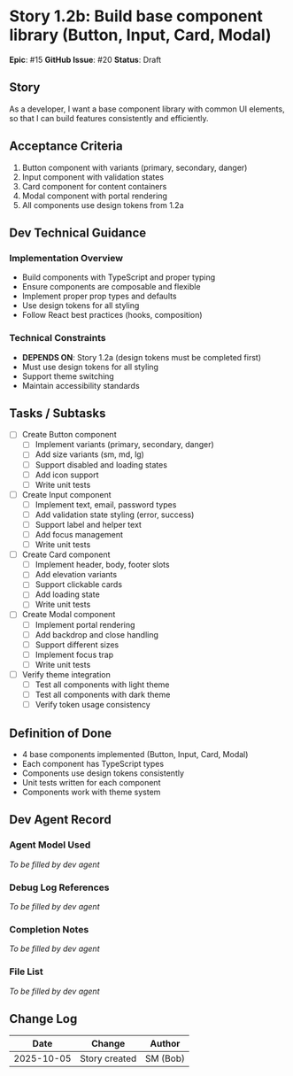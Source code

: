 # Story 1.2b: Build base component library (Button, Input, Card, Modal)

**Epic**: #15
**GitHub Issue**: #20
**Status**: Draft

## Story

As a developer, I want a base component library with common UI elements, so that I can build features consistently and efficiently.

## Acceptance Criteria

1. Button component with variants (primary, secondary, danger)
2. Input component with validation states
3. Card component for content containers
4. Modal component with portal rendering
5. All components use design tokens from 1.2a

## Dev Technical Guidance

### Implementation Overview
- Build components with TypeScript and proper typing
- Ensure components are composable and flexible
- Implement proper prop types and defaults
- Use design tokens for all styling
- Follow React best practices (hooks, composition)

### Technical Constraints
- **DEPENDS ON**: Story 1.2a (design tokens must be completed first)
- Must use design tokens for all styling
- Support theme switching
- Maintain accessibility standards

## Tasks / Subtasks

- [ ] Create Button component
  - [ ] Implement variants (primary, secondary, danger)
  - [ ] Add size variants (sm, md, lg)
  - [ ] Support disabled and loading states
  - [ ] Add icon support
  - [ ] Write unit tests
- [ ] Create Input component
  - [ ] Implement text, email, password types
  - [ ] Add validation state styling (error, success)
  - [ ] Support label and helper text
  - [ ] Add focus management
  - [ ] Write unit tests
- [ ] Create Card component
  - [ ] Implement header, body, footer slots
  - [ ] Add elevation variants
  - [ ] Support clickable cards
  - [ ] Add loading state
  - [ ] Write unit tests
- [ ] Create Modal component
  - [ ] Implement portal rendering
  - [ ] Add backdrop and close handling
  - [ ] Support different sizes
  - [ ] Implement focus trap
  - [ ] Write unit tests
- [ ] Verify theme integration
  - [ ] Test all components with light theme
  - [ ] Test all components with dark theme
  - [ ] Verify token usage consistency

## Definition of Done

- 4 base components implemented (Button, Input, Card, Modal)
- Each component has TypeScript types
- Components use design tokens consistently
- Unit tests written for each component
- Components work with theme system

## Dev Agent Record

### Agent Model Used
_To be filled by dev agent_

### Debug Log References
_To be filled by dev agent_

### Completion Notes
_To be filled by dev agent_

### File List
_To be filled by dev agent_

## Change Log

| Date | Change | Author |
|------|--------|--------|
| 2025-10-05 | Story created | SM (Bob) |
